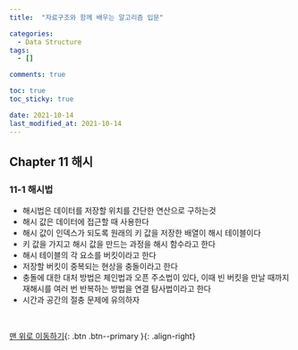 ```yaml
---
title:  "자료구조와 함께 배우는 알고리즘 입문"

categories:
  - Data Structure
tags:
  - []

comments: true

toc: true
toc_sticky: true

date: 2021-10-14
last_modified_at: 2021-10-14
---
```


## Chapter 11 해시

### 11-1 해시법
- 해시법은 데이터를 저장할 위치를 간단한 연산으로 구하는것
- 해시 값은 데이터에 접근할 때 사용한다
- 해시 값이 인덱스가 되도록 원래의 키 값을 저장한 배열이 해시 테이블이다
- 키 값을 가지고 해시 값을 만드는 과정을 해시 함수라고 한다
- 해시 테이블의 각 요소를 버킷이라고 한다
- 저장할 버킷이 중복되는 현상을 충돌이라고 한다
- 충돌에 대한 대처 방법은 체인법과 오픈 주소법이 있다, 이때 빈 버킷을 만날 때까지 재해시를 여러 번 반복하는 방법을 연결 탐사법이라고 한다
- 시간과 공간의 절충 문제에 유의하자

<br>

[맨 위로 이동하기](#){: .btn .btn--primary }{: .align-right}
